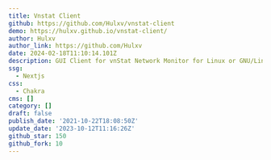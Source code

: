 ```yaml
---
title: Vnstat Client
github: https://github.com/Hulxv/vnstat-client
demo: https://hulxv.github.io/vnstat-client/
author: Hulxv
author_link: https://github.com/Hulxv
date: 2024-02-18T11:10:14.101Z
description: GUI Client for vnStat Network Monitor for Linux or GNU/Linux
ssg:
  - Nextjs
css:
  - Chakra
cms: []
category: []
draft: false
publish_date: '2021-10-22T18:08:50Z'
update_date: '2023-10-12T11:16:26Z'
github_star: 150
github_fork: 10
---
```

